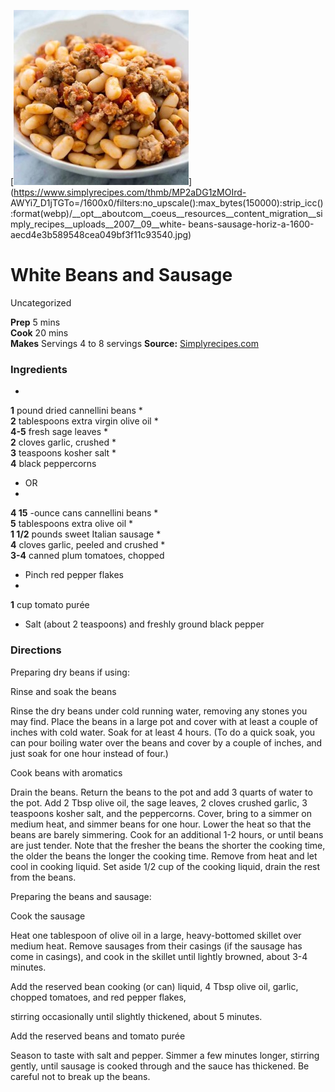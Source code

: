 ﻿

[![](./images/b57ec1e5-da06-44c0-b40b-8b3dd89641bf.jpg)](https://www.simplyrecipes.com/thmb/MP2aDG1zMOIrd-
AWYi7_D1jTGTo=/1600x0/filters:no_upscale\(\):max_bytes\(150000\):strip_icc\(\):format\(webp\)/__opt__aboutcom__coeus__resources__content_migration__simply_recipes__uploads__2007__09__white-
beans-sausage-horiz-a-1600-aecd4e3b589548cea049bf3f11c93540.jpg)

#  White Beans and Sausage

Uncategorized

  
**Prep** 5 mins  
**Cook** 20 mins  
**Makes** Servings 4 to 8 servings
**Source:** [Simplyrecipes.com](https://www.simplyrecipes.com/recipes/white_beans_and_sausage/)

###  Ingredients

  *  
**1** pound dried cannellini beans
  *   
**2** tablespoons extra virgin olive oil
  *   
**4-5** fresh sage leaves
  *   
**2** cloves garlic, crushed
  *   
**3** teaspoons kosher salt
  *   
**4** black peppercorns
  * OR
  *   
**4 15** -ounce cans cannellini beans
  *   
**5** tablespoons extra olive oil
  *   
**1 1/2** pounds sweet Italian sausage
  *   
**4** cloves garlic, peeled and crushed
  *   
**3-4** canned plum tomatoes, chopped
  * Pinch red pepper flakes
  *   
**1** cup tomato purée
  * Salt (about 2 teaspoons) and freshly ground black pepper

###  Directions

Preparing dry beans if using:

Rinse and soak the beans

Rinse the dry beans under cold running water, removing any stones you may
find. Place the beans in a large pot and cover with at least a couple of
inches with cold water. Soak for at least 4 hours. (To do a quick soak, you
can pour boiling water over the beans and cover by a couple of inches, and
just soak for one hour instead of four.)

Cook beans with aromatics

Drain the beans. Return the beans to the pot and add 3 quarts of water to the
pot. Add 2 Tbsp olive oil, the sage leaves, 2 cloves crushed garlic, 3
teaspoons kosher salt, and the peppercorns. Cover, bring to a simmer on medium
heat, and simmer beans for one hour. Lower the heat so that the beans are
barely simmering. Cook for an additional 1-2 hours, or until beans are just
tender. Note that the fresher the beans the shorter the cooking time, the
older the beans the longer the cooking time. Remove from heat and let cool in
cooking liquid. Set aside 1/2 cup of the cooking liquid, drain the rest from
the beans.

Preparing the beans and sausage:

Cook the sausage

Heat one tablespoon of olive oil in a large, heavy-bottomed skillet over
medium heat. Remove sausages from their casings (if the sausage has come in
casings), and cook in the skillet until lightly browned, about 3-4 minutes.

Add the reserved bean cooking (or can) liquid, 4 Tbsp olive oil, garlic,
chopped tomatoes, and red pepper flakes,

stirring occasionally until slightly thickened, about 5 minutes.

Add the reserved beans and tomato purée

Season to taste with salt and pepper. Simmer a few minutes longer, stirring
gently, until sausage is cooked through and the sauce has thickened. Be
careful not to break up the beans.


